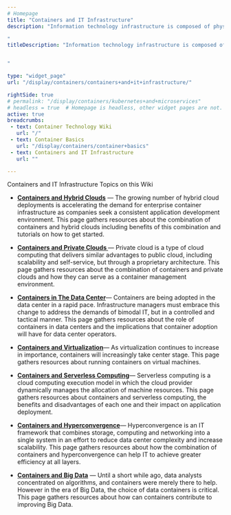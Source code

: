 ```yaml
---
# Homepage
title: "Containers and IT Infrastructure"
description: "Information technology infrastructure is composed of physical and virtual resources that support the flow, storage, processing and analysis of data. This page gathers resources about the combination of containers and IT Infrastructure like hybrid clouds, private clouds, data center and more.

"
titleDescription: "Information technology infrastructure is composed of physical and virtual resources that support the flow, storage, processing and analysis of data. This page gathers resources about the combination of containers and IT Infrastructure like hybrid clouds, private clouds, data center and more.


" 

type: "widget_page"
url: "/display/containers/containers+and+it+infrastructure/" 

rightSide: true 
# permalink: "/display/containers/kubernetes+and+microservices"
# headless = true  # Homepage is headless, other widget pages are not.
active: true
breadcrumbs:
 - text: Container Technology Wiki
   url: "/"
 - text: Container Basics
   url: "/display/containers/container+basics"
 - text: Containers and IT Infrastructure
   url: ""

---
```



Containers and IT Infrastructure Topics on this Wiki
- **[Containers and Hybrid Clouds](/display/containers/Containers+and+Hybrid+Clouds)**  — The growing number of hybrid cloud deployments is accelerating the demand for enterprise container infrastructure as companies seek a consistent application development environment. This page gathers resources about the combination of containers and hybrid clouds including benefits of this combination and tutorials on how to get started.

- **[Containers and Private Clouds ](/display/containers/Containers+and+Private+Clouds)**  — Private cloud is a type of cloud computing that delivers similar advantages to public cloud, including scalability and self-service, but through a proprietary architecture. This page gathers resources about the combination of containers and private clouds and how they can serve as a container management environment.

- **[Containers in The Data Center](/display/containers/Containers+in+The+Data+Center)**— Containers are being adopted in the data center in a rapid pace. Infrastructure managers must embrace this change to address the demands of bimodal IT, but in a controlled and tactical manner. This page gathers resources about the role of containers in data centers and the implications that container adoption will have for data center operators.

- **[Containers and Virtualization](/display/containers//Containers+and+Virtualization)**— As virtualization continues to increase in importance, containers will increasingly take center stage. This page gathers resources about running containers on virtual machines.
- **[Containers and Serverless Computing](/display/containers/Containers+and+Serverless+Computing)**—  Serverless computing is a cloud computing execution model in which the cloud provider dynamically manages the allocation of machine resources. This page gathers resources about containers and serverless computing, the benefits and disadvantages of each one and their impact on application deployment.

- **[Containers and Hyperconvergence](/display/containers/Containers+and+Hyperconvergence)**— Hyperconvergence is an IT framework that combines storage, computing and networking into a single system in an effort to reduce data center complexity and increase scalability. This page gathers resources about how the combination of containers and hyperconvergence can help IT to achieve greater efficiency at all layers.


- **[Containers and Big Data](/display/containers/Containers+and+Big+Data)** — Until a short while ago, data analysts concentrated on algorithms, and containers were merely there to help. However in the era of Big Data, the choice of data containers is critical. This page gathers resources about how can containers contribute to improving Big Data.





